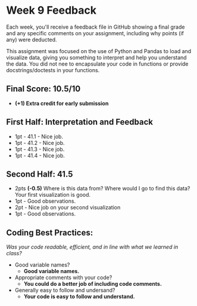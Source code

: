 # Week 9 Feedback
Each week, you'll receive a feedback file in GitHub showing a final grade and any specific comments on your assignment, including why points (if any) were deducted.

This assignment was focused on the use of Python and Pandas to load and visualize data, giving you something to interpret and help you understand the data. You did not nee to encapsulate your code in functions or provide docstrings/doctests in your functions.


## Final Score: 10.5/10
* **(+1) Extra credit for early submission**


## First Half: Interpretation and Feedback
* 1pt - 41.1 - Nice job.
* 1pt - 41.2 - Nice job.
* 1pt - 41.3 - Nice job.
* 1pt - 41.4 - Nice job.

## Second Half: 41.5
* 2pts **(-0.5)** Where is this data from? Where would I go to find this data? Your first visualization is good.
* 1pt - Good observations.
* 2pt - Nice job on your second visualization
* 1pt - Good observations.


## Coding Best Practices:
_Was your code readable, efficient, and in line with what we learned in class?_
* Good variable names?
  * **Good variable names.**
* Appropriate comments with your code?
  * **You could do a better job of including code comments.**
* Generally easy to follow and undersand?
  * **Your code is easy to follow and understand.**
